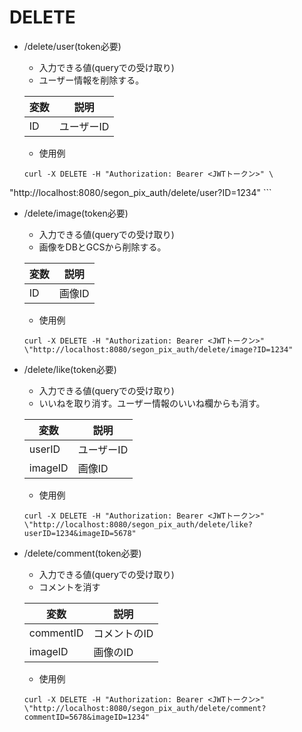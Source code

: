 # DELETE

- /delete/user(token必要)
    - 入力できる値(queryでの受け取り)
    - ユーザー情報を削除する。

    | 変数      |    説明     |
    |-----------|-----------|
    |ID       |  ユーザーID   |

    - 使用例

    ```
    curl -X DELETE -H "Authorization: Bearer <JWTトークン>" \
"http://localhost:8080/segon_pix_auth/delete/user?ID=1234"
    ```
- /delete/image(token必要)
    - 入力できる値(queryでの受け取り)
    - 画像をDBとGCSから削除する。

    | 変数      |     説明     |
    |-----------|-----------|
    |ID       |   画像ID  |

    - 使用例

    ```
    curl -X DELETE -H "Authorization: Bearer <JWTトークン>" \"http://localhost:8080/segon_pix_auth/delete/image?ID=1234"
    ```
- /delete/like(token必要)
    - 入力できる値(queryでの受け取り)
    - いいねを取り消す。ユーザー情報のいいね欄からも消す。

    | 変数      |     説明     |
    |-----------|-----------|
    |userID     |  ユーザーID  |
    |imageID    |  画像ID  |

    - 使用例

    ```
    curl -X DELETE -H "Authorization: Bearer <JWTトークン>" \"http://localhost:8080/segon_pix_auth/delete/like?userID=1234&imageID=5678"
    ```
- /delete/comment(token必要)
    - 入力できる値(queryでの受け取り)
    - コメントを消す

    | 変数      |     説明     |
    |-----------|-----------|
    |commentID       |  コメントのID  |
    |imageID    |  画像のID  |
    - 使用例

    ```
    curl -X DELETE -H "Authorization: Bearer <JWTトークン>" \"http://localhost:8080/segon_pix_auth/delete/comment?commentID=5678&imageID=1234"
    ```
